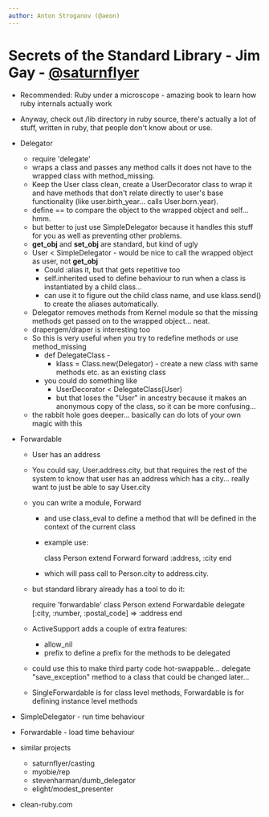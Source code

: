 ```yaml
---
author: Anton Stroganov (@aeon)
---
```


# Secrets of the Standard Library - Jim Gay - [@saturnflyer](http://twitter.com/saturnflyer)

- Recommended: Ruby under a microscope - amazing book to learn how ruby internals actually work

- Anyway, check out /lib directory in ruby source, there's actually a lot of stuff, written in ruby, that people don't know about or use.
- Delegator
	- require 'delegate'
	- wraps a class and passes any method calls it does not have to the wrapped class with method_missing.
	- Keep the User class clean, create a UserDecorator class to wrap it and have methods that don't relate directly to user's base functionality (like user.birth_year... calls User.born.year).
	- define == to compare the object to the wrapped object and self... hmm.
	- but better to just use SimpleDelegator because it handles this stuff for you as well as preventing other problems.
	- __get_obj__ and __set_obj__ are standard, but kind of ugly
	- User < SimpleDelegator - would be nice to call the wrapped object as user, not __get_obj__ 
		- Could :alias it, but that gets repetitive too
		- self.inherited used to define behaviour to run when a class is instantiated by a child class...
		- can use it to figure out the child class name, and use klass.send() to create the aliases automatically.
	- Delegator removes methods from Kernel module so that the missing methods get passed on to the wrapped object... neat.
	- drapergem/draper is interesting too
	- So this is very useful when you try to redefine methods or use method_missing
		- def DelegateClass - 
			- klass = Class.new(Delegator) - create a new class with same methods etc. as an existing class
		- you could do something like
			- UserDecorator < DelegateClass(User)
			- but that loses the "User" in ancestry because it makes an anonymous copy of the class, so it can be more confusing...
	- the rabbit hole goes deeper... basically can do lots of your own magic with this
- Forwardable
	- User has an address
	- You could say, User.address.city, but that requires the rest of the system to know that user has an address which has a city... really want to just be able to say User.city
	- you can write a module, Forward
		- and use class_eval to define a method that will be defined in the context of the current class
		- example use:

			class Person
				extend Forward
				forward :address, :city
			end

		- which will pass call to Person.city to address.city.
	- but standard library already has a tool to do it:

		require 'forwardable'
		class Person
			extend Forwardable
			delegate [:city, :number, :postal_code] => :address
		end

	- ActiveSupport adds a couple of extra features:
		- allow_nil
		- prefix to define a prefix for the methods to be delegated
	- could use this to make third party code hot-swappable... delegate "save_exception" method to a class that could be changed later...
	- SingleForwardable is for class level methods, Forwardable is for defining instance level methods 
- SimpleDelegator - run time behaviour
- Forwardable - load time behaviour

- similar projects
	- saturnflyer/casting
	- myobie/rep
	- stevenharman/dumb_delegator
	- elight/modest_presenter

- clean-ruby.com